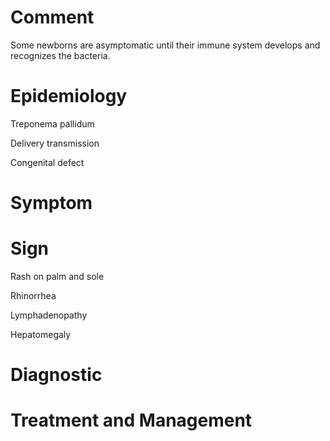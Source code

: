# Comment

Some newborns are asymptomatic until their immune system develops and recognizes the bacteria.

# Epidemiology

Treponema pallidum

Delivery transmission

Congenital defect

# Symptom

# Sign

Rash on palm and sole

Rhinorrhea

Lymphadenopathy

Hepatomegaly

# Diagnostic

# Treatment and Management
